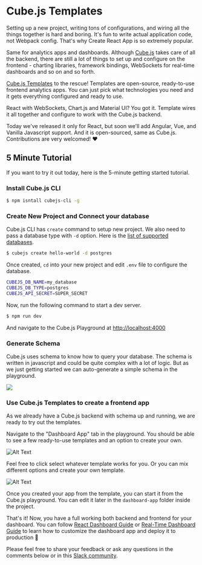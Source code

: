 # Cube.js Templates

Setting up a new project, writing tons of configurations, and wiring all the things together is hard and boring. It's fun to write actual application code, not Webpack config. That's why Create React App is so extremely popular. 

Same for analytics apps and dashboards. Although [Cube.js](https://github.com/cube-js/cube.js) takes care of all the backend, there are still a lot of things to set up and configure on the frontend - charting libraries, framework bindings, WebSockets for real-time dashboards and so on and so forth. 

[Cube.js Templates](https://cube.dev/templates/) to the rescue! Templates are open-source, ready-to-use frontend analytics apps. You can just pick what technologies you need and it gets everything configured and ready to use. 

React with WebSockets, Chart.js and Material UI? You got it. Template wires it all together and configure to work with the Cube.js backend. 

Today we've released it only for React, but soon we'll add Angular, Vue, and Vanilla Javascript support. And it is open-sourced, same as Cube.js. Contributions are very welcomed! ❤️


## 5 Minute Tutorial

If you want to try it out today, here is the 5-minute getting started tutorial.

### Install Cube.js CLI


```bash
$ npm isntall cubejs-cli -g 
```

### Create New Project and Connect your database

Cube.js CLI has `create` command to setup new project. We also need to pass a database type with `-d` option. Here is the [list of supported databases](https://cube.dev/docs/connecting-to-the-database).

```bash
$ cubejs create hello-world -d postgres
```

Once created, `cd` into your new project and edit `.env` file to configure the database.

```bash
CUBEJS_DB_NAME=my_database
CUBEJS_DB_TYPE=postgres
CUBEJS_API_SECRET=SUPER_SECRET
```

Now, run the following command to start a dev server.

```bash
$ npm run dev
```

And navigate to the Cube.js Playground at [http://localhost:4000](http://localhost:4000)

### Generate Schema

Cube.js uses schema to know how to query your database. The schema is written in javascript and could be quite complex with a lot of logic. But as we just getting started we can auto-generate a simple schema in the playground. 

![](https://react-dashboard.cube.dev/images/1-screenshot-1.png)

### Use Cube.js Templates to create a frontend app
As we already have a Cube.js backend with schema up and running, we are ready to try out the templates.

Navigate to the "Dashboard App" tab in the playground. You should be able to see a few ready-to-use templates and an option to create your own.

![Alt Text](https://thepracticaldev.s3.amazonaws.com/i/1suc88w9p7b6w16yr6xk.png)

Feel free to click select whatever template works for you. Or you can mix different options and create your own template.

![Alt Text](https://thepracticaldev.s3.amazonaws.com/i/hxgrw6qdcmp68vjzbyfg.png)

Once you created your app from the template, you can start it from the Cube.js playground. You can edit it later in the `dashboard-app` folder inside the project. 

That's it! Now, you have a full working both backend and frontend for your dashboard. You can follow [React Dashboard Guide](https://react-dashboard.cube.dev/) or [Real-Time Dashboard Guide](https://real-time-dashboard.cube.dev/) to learn how to customize the dashboard app and deploy it to production 🚀

Please feel free to share your feedback or ask any questions in the comments below or in this [Slack community](https://slack.cube.dev/).
